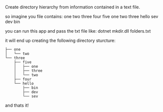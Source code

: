 ﻿Create directory hierarchy from information contained in a text file.

so imagine you file contains:
one
	two
three
	four
	five
		one
		two
		three
	hello
		sev
		dev
		bin

you can run this app and pass the txt file like:
dotnet mkdir.dll folders.txt

it will end up creating the following directory sturcture:

    ├── one
    │   └── two
    └── three
        ├── five
        │   ├── one
        │   ├── three
        │   └── two
        ├── four
        └── hello
            ├── bin
            ├── dev
            └── sev

and thats it!

